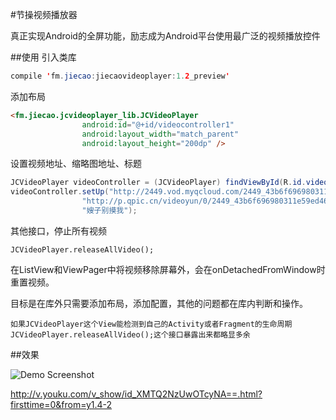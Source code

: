 #节操视频播放器

真正实现Android的全屏功能，励志成为Android平台使用最广泛的视频播放控件

##使用
引入类库
```java
compile 'fm.jiecao:jiecaovideoplayer:1.2_preview'
```

添加布局
```html
<fm.jiecao.jcvideoplayer_lib.JCVideoPlayer
                android:id="@+id/videocontroller1"
                android:layout_width="match_parent"
                android:layout_height="200dp" />
```

设置视频地址、缩略图地址、标题
```java
JCVideoPlayer videoController = (JCVideoPlayer) findViewById(R.id.videocontroller);
videoController.setUp("http://2449.vod.myqcloud.com/2449_43b6f696980311e59ed467f22794e792.f20.mp4",
                "http://p.qpic.cn/videoyun/0/2449_43b6f696980311e59ed467f22794e792_1/640",
                "嫂子别摸我");
```

其他接口，停止所有视频
```
JCVideoPlayer.releaseAllVideo();
```

在ListView和ViewPager中将视频移除屏幕外，会在onDetachedFromWindow时重置视频。

目标是在库外只需要添加布局，添加配置，其他的问题都在库内判断和操作。
    
    如果JCVideoPlayer这个View能检测到自己的Activity或者Fragment的生命周期JCVideoPlayer.releaseAllVideo();这个接口暴露出来都略显多余

##效果

![Demo Screenshot][1]

http://v.youku.com/v_show/id_XMTQ2NzUwOTcyNA==.html?firsttime=0&from=y1.4-2


[1]: ./effect.gif
